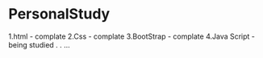 # PersonalStudy
1.html - complate
2.Css - complate
3.BootStrap - complate
4.Java Script - being studied
.
.
...
